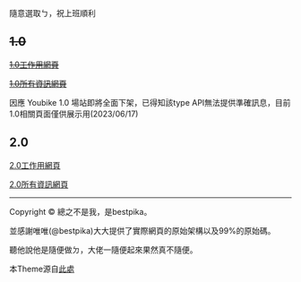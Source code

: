 隨意選取ㄅ，祝上班順利

## ~~1.0~~

~~[1.0工作用網頁](./defaultwork.html)~~

~~[1.0所有資訊網頁](./allno.html)~~

因應 Youbike 1.0 場站即將全面下架，已得知該type API無法提供準確訊息，目前1.0相關頁面僅供展示用(2023/06/17)

## 2.0
[2.0工作用網頁](./2point0.html)

[2.0所有資訊網頁](./2point0allno.html)

* * *
Copyright © 總之不是我，是bestpika。

並感謝唯唯(@bestpika)大大提供了實際網頁的原始架構以及99%的原始碼。

聽他說他是隨便做ㄉ，大佬一隨便起來果然真不隨便。

本Theme源自[此處](https://github.com/pages-themes/hacker)
